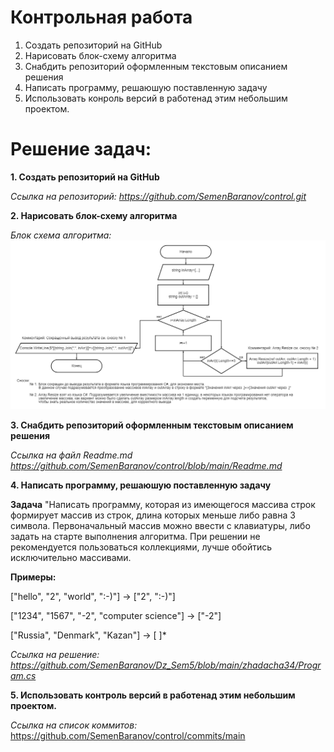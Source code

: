 # **Контрольная работа**
1. Создать репозиторий на GitHub
2. Нарисовать блок-схему алгоритма 
3. Снабдить репозиторий оформленным текстовым описанием решения 
4. Написать программу, решаюшую поставленную задачу
5. Использовать конроль версий в работенад этим небольшим проектом.


# **Решение задач:**
**1. Создать репозиторий на GitHub**

*Ссылка на репозиторий: https://github.com/SemenBaranov/control.git*

**2. Нарисовать блок-схему алгоритма**

*Блок схема алгоритма:* ![diagrama](https://github.com/SemenBaranov/control/blob/main/diagrama.png)

**3. Снабдить репозиторий оформленным текстовым описанием решения**

*Ссылка на файл Readme.md 
<https://github.com/SemenBaranov/control/blob/main/Readme.md>*

**4. Написать программу, решаюшую поставленную задачу**

**Задача**
"Написать программу, которая из имеющегося массива строк формирует массив из строк, длина которых меньше либо равна 3 символа. Первоначальный массив можно ввести с клавиатуры, либо задать на старте выполнения алгоритма. При решении не рекомендуется пользоваться коллекциями, лучше обойтись исключительно массивами.

**Примеры:**

["hello", "2", "world", ":-)"] -> ["2", ":-)"]

["1234", "1567", "-2", "computer science"] -> ["-2"]

["Russia", "Denmark", "Kazan"] -> [ ]*




*Ссылка на решение: https://github.com/SemenBaranov/Dz_Sem5/blob/main/zhadacha34/Program.cs*

**5. Использовать контроль версий в работенад этим небольшим проектом.**

*Ссылка на список коммитов:* https://github.com/SemenBaranov/control/commits/main